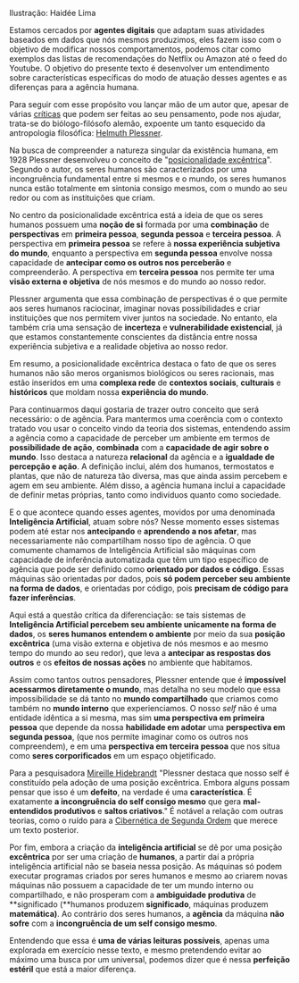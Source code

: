 
Ilustração: Haidée Lima

Estamos cercados por **agentes digitais** que adaptam suas atividades baseados em dados que nós mesmos produzimos, eles fazem isso com o objetivo de modificar nossos comportamentos, podemos citar como exemplos das listas de recomendações do Netflix ou Amazon até o feed do Youtube. O objetivo do presente texto é desenvolver um entendimento sobre características específicas do modo de atuação desses agentes e as diferenças para a agência humana.

Para seguir com esse propósito vou lançar mão de um autor que, apesar de várias [críticas](https://www.amazon.com.br/P%C3%B3s-Deus-Peter-Sloterdijk-ebook/dp/B084JN48BG/ref=sr_1_3?adgrpid=1150089821264700&hvadid=71880780435469&hvbmt=bp&hvdev=c&hvlocint=152104&hvlocphy=147001&hvnetw=s&hvqmt=p&hvtargid=kwd-71881130750476%3Aloc-20&hydadcr=5620_13210280&keywords=sloterdijk&qid=1679584239&sr=8-3) que podem ser feitas ao seu pensamento, pode nos ajudar, trata-se do biólogo-filósofo alemão, expoente um tanto esquecido da antropologia filosófica: [Helmuth Plessner](https://en.wikipedia.org/wiki/Helmuth_Plessner).

Na busca de compreender a natureza singular da existência humana, em 1928 Plessner desenvolveu o conceito de "[posicionalidade excêntrica](https://www.jstor.org/stable/j.ctvk8w01c)". Segundo o autor, os seres humanos são caracterizados por uma incongruência fundamental entre si mesmos e o mundo, os seres humanos nunca estão totalmente em sintonia consigo mesmos, com o mundo ao seu redor ou com as instituições que criam.

No centro da posicionalidade excêntrica está a ideia de que os seres humanos possuem uma **noção de si** formada por uma **combinação** de **perspectivas** em **primeira pessoa**, **segunda pessoa** e **terceira pessoa**. A perspectiva em **primeira pessoa** se refere à **nossa experiência subjetiva do mundo**, enquanto a perspectiva em **segunda pessoa** envolve nossa capacidade de **antecipar como os outros nos perceberão** e compreenderão. A perspectiva em **terceira pessoa** nos permite ter uma **visão externa e objetiva** de nós mesmos e do mundo ao nosso redor.

Plessner argumenta que essa combinação de perspectivas é o que permite aos seres humanos raciocinar, imaginar novas possibilidades e criar instituições que nos permitem viver juntos na sociedade. No entanto, ela também cria uma sensação de **incerteza** e **vulnerabilidade existencial**, já que estamos constantemente conscientes da distância entre nossa experiência subjetiva e a realidade objetiva ao nosso redor.

Em resumo, a posicionalidade excêntrica destaca o fato de que os seres humanos não são meros organismos biológicos ou seres racionais, mas estão inseridos em uma **complexa rede** de **contextos sociais**, **culturais** e **históricos** que moldam nossa **experiência do mundo**.

Para continuarmos daqui gostaria de trazer outro conceito que será necessário: o de agência. Para mantermos uma coerência com o contexto tratado vou usar o conceito vindo da teoria dos sistemas, entendendo assim a agência como a capacidade de perceber um ambiente em termos de **possibilidade de ação**, **combinada** com a **capacidade de agir sobre o mundo**. Isso destaca a natureza **relacional** da agência e a **igualdade de percepção e ação**. A definição inclui, além dos humanos, termostatos e plantas, que não de natureza tão diversa, mas que ainda assim percebem e agem em seu ambiente. Além disso, a agência humana inclui a capacidade de definir metas próprias, tanto como indivíduos quanto como sociedade.

E o que acontece quando esses agentes, movidos por uma denominada **Inteligência Artificial**, atuam sobre nós? Nesse momento esses sistemas podem até estar nos **antecipando** e **aprendendo a nos afetar**, mas necessariamente não compartilham nosso tipo de agência. O que comumente chamamos de Inteligência Artificial são máquinas com capacidade de inferência automatizada que têm um tipo específico de agência que pode ser definido como **orientado por dados e código**. Essas máquinas são orientadas por dados, pois **só podem perceber seu ambiente na forma de dados**, e orientadas por código, pois **precisam de código para fazer inferências**.

Aqui está a questão crítica da diferenciação: se tais sistemas de **Inteligência Artificial percebem seu ambiente unicamente na forma de dados**, os **seres humanos entendem o ambiente** por meio da sua **posição excêntrica** (uma visão externa e objetiva de nós mesmos e ao mesmo tempo do mundo ao seu redor), que leva a **antecipar as respostas dos outros** e os **efeitos de nossas ações** no ambiente que habitamos.

Assim como tantos outros pensadores, Plessner entende que é **impossível acessarmos diretamente o mundo**, mas detalha no seu modelo que essa impossibilidade se dá tanto no **mundo compartilhado** que criamos como também no **mundo interno** que experienciamos. O nosso *self* não é uma entidade idêntica a si mesma, mas sim **uma perspectiva em primeira pessoa** que depende da nossa **habilidade em adotar** uma **perspectiva em segunda pessoa**, (que nos permite imaginar como os outros nos compreendem), e em uma **perspectiva em terceira pessoa** que nos situa como **seres corporificados** em um espaço objetificado.

Para a pesquisadora [Mireille Hidebrandt](https://www.cambridge.org/core/product/identifier/S2071832219000993/type/journal_article) "Plessner destaca que nosso self é constituído pela adoção de uma posição excêntrica. Embora alguns possam pensar que isso é um **defeito**, na verdade é uma **característica**. É exatamente **a incongruência do self consigo mesmo** que gera **mal-entendidos produtivos** e **saltos criativos**." É notável a relação com outras teorias, como o ruído para a [Cibernética de Segunda Ordem](http://www.dubberly.com/wp-content/uploads/2015/11/cybernetics_and_design.pdf) que merece um texto posterior.

Por fim, embora a criação da **inteligência artificial** se dê por uma posição **excêntrica** por ser uma criação de **humanos**, a partir daí a própria inteligência artificial não se baseia nessa posição. As máquinas só podem executar programas criados por seres humanos e mesmo ao criarem novas máquinas não possuem a capacidade de ter um mundo interno ou compartilhado, e não prosperam com a **ambiguidade produtiva** de **significado (**humanos produzem **significado**, máquinas produzem **matemática)**. Ao contrário dos seres humanos, a **agência** da máquina **não sofre** com a **incongruência de um self consigo mesmo**.

Entendendo que essa é **uma de várias leituras possíveis**, apenas uma explorada em exercício nesse texto, e mesmo pretendendo evitar ao máximo uma busca por um universal, podemos dizer que é nessa **perfeição estéril** que está a maior diferença.